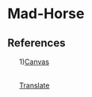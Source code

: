 # Mad-Horse

## References
<ol>
<p>1)<a href="https://www.w3schools.com/html/html5_canvas.asp">Canvas</a></p><br>
<a href="https://developer.mozilla.org/en-US/docs/Web/CSS/transform-function/translate">Translate</a>
</ol>
